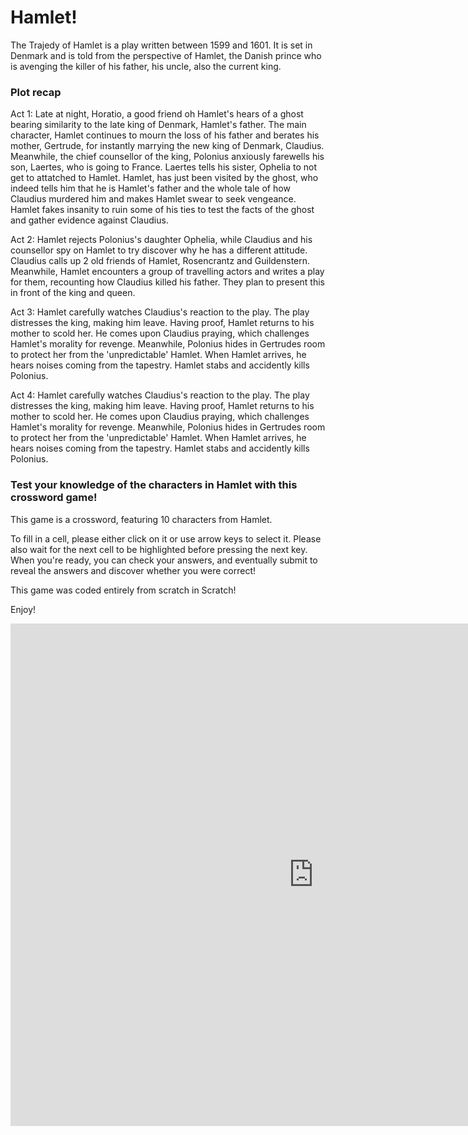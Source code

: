 <html>
<head>
  <title>Hamlet</title>
  <link rel="stylesheet" href="https://github.com/shanhzagn/hamletwebsite.github.io/style.css">
</head>
<body>
  <h1>Hamlet!</h1>
  <p>The Trajedy of Hamlet is a play written between 1599 and 1601. It is set in Denmark and is told from the perspective of Hamlet, the Danish prince who is avenging the killer of his father, his uncle, also the current king.</p>
  <h3>Plot recap</h3>
  <p>Act 1: Late at night, Horatio, a good friend oh Hamlet's hears of a ghost bearing similarity to the late king of Denmark, Hamlet's father. The main character, Hamlet continues to mourn the loss of his father and berates his mother, Gertrude, for instantly marrying the new king of Denmark, Claudius. Meanwhile, the chief counsellor of the king, Polonius anxiously farewells his son, Laertes, who is going to France. Laertes tells his sister, Ophelia to not get to attatched to Hamlet. Hamlet, has just been visited by the ghost, who indeed tells him that he is Hamlet's father and the whole tale of how Claudius murdered him and makes Hamlet swear to seek vengeance. Hamlet fakes insanity to ruin some of his ties to test the facts of the ghost and gather evidence against Claudius.</p>
  <p>Act 2: Hamlet rejects Polonius's daughter Ophelia, while Claudius and his counsellor spy on Hamlet to try discover why he has a different attitude. Claudius calls up 2 old friends of Hamlet, Rosencrantz and Guildenstern. Meanwhile, Hamlet encounters a group of travelling actors and writes a play for them, recounting how Claudius killed his father. They plan to present this in front of the king and queen.</p>
  <p>Act 3: Hamlet carefully watches Claudius's reaction to the play. The play distresses the king, making him leave. Having proof, Hamlet returns to his mother to scold her. He comes upon Claudius praying, which challenges Hamlet's morality for revenge. Meanwhile, Polonius hides in Gertrudes room to protect her from the 'unpredictable' Hamlet. When Hamlet arrives, he hears noises coming from the tapestry. Hamlet stabs and accidently kills Polonius.</p>
  <p>Act 4: Hamlet carefully watches Claudius's reaction to the play. The play distresses the king, making him leave. Having proof, Hamlet returns to his mother to scold her. He comes upon Claudius praying, which challenges Hamlet's morality for revenge. Meanwhile, Polonius hides in Gertrudes room to protect her from the 'unpredictable' Hamlet. When Hamlet arrives, he hears noises coming from the tapestry. Hamlet stabs and accidently kills Polonius.</p>
  <h3>Test your knowledge of the characters in Hamlet with this crossword game!</h3>
  <p>This game is a crossword, featuring 10 characters from Hamlet.</p>
  <p>To fill in a cell, please either click on it or use arrow keys to select it. Please also wait for the next cell to be highlighted before pressing the next key. When you're ready, you can check your answers, and eventually submit to reveal the answers and discover whether you were correct!</p>
  <p>This game was coded entirely from scratch in Scratch!</p>
  <p>Enjoy!</p>
  <iframe src="https://scratch.mit.edu/projects/1105092703/embed" allowtransparency="true" width="970" height="804" frameborder="0" scrolling="no" allowfullscreen></iframe>
</body>
</html>
